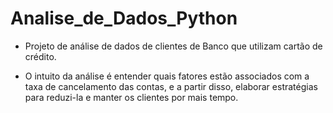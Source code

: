 # Analise_de_Dados_Python
 * Projeto de análise de dados de clientes de Banco que utilizam cartão de crédito.

* O intuito da análise é entender quais fatores estão associados com a taxa de cancelamento das contas, e a partir disso, elaborar estratégias para reduzi-la e manter os clientes por mais tempo.

